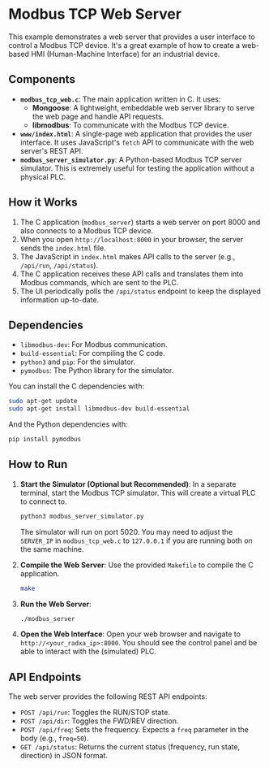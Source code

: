 # Modbus TCP Web Server

This example demonstrates a web server that provides a user interface to control a Modbus TCP device. It's a great example of how to create a web-based HMI (Human-Machine Interface) for an industrial device.

## Components

-   **`modbus_tcp_web.c`**: The main application written in C. It uses:
    -   **Mongoose**: A lightweight, embeddable web server library to serve the web page and handle API requests.
    -   **libmodbus**: To communicate with the Modbus TCP device.
-   **`www/index.html`**: A single-page web application that provides the user interface. It uses JavaScript's `fetch` API to communicate with the web server's REST API.
-   **`modbus_server_simulator.py`**: A Python-based Modbus TCP server simulator. This is extremely useful for testing the application without a physical PLC.

## How it Works

1.  The C application (`modbus_server`) starts a web server on port 8000 and also connects to a Modbus TCP device.
2.  When you open `http://localhost:8000` in your browser, the server sends the `index.html` file.
3.  The JavaScript in `index.html` makes API calls to the server (e.g., `/api/run`, `/api/status`).
4.  The C application receives these API calls and translates them into Modbus commands, which are sent to the PLC.
5.  The UI periodically polls the `/api/status` endpoint to keep the displayed information up-to-date.

## Dependencies

-   `libmodbus-dev`: For Modbus communication.
-   `build-essential`: For compiling the C code.
-   `python3` and `pip`: For the simulator.
-   `pymodbus`: The Python library for the simulator.

You can install the C dependencies with:
```bash
sudo apt-get update
sudo apt-get install libmodbus-dev build-essential
```
And the Python dependencies with:
```bash
pip install pymodbus
```

## How to Run

1.  **Start the Simulator (Optional but Recommended)**:
    In a separate terminal, start the Modbus TCP simulator. This will create a virtual PLC to connect to.
    ```bash
    python3 modbus_server_simulator.py
    ```
    The simulator will run on port 5020. You may need to adjust the `SERVER_IP` in `modbus_tcp_web.c` to `127.0.0.1` if you are running both on the same machine.

2.  **Compile the Web Server**:
    Use the provided `Makefile` to compile the C application.
    ```bash
    make
    ```

3.  **Run the Web Server**:
    ```bash
    ./modbus_server
    ```

4.  **Open the Web Interface**:
    Open your web browser and navigate to `http://<your_radxa_ip>:8000`. You should see the control panel and be able to interact with the (simulated) PLC.

## API Endpoints

The web server provides the following REST API endpoints:

-   `POST /api/run`: Toggles the RUN/STOP state.
-   `POST /api/dir`: Toggles the FWD/REV direction.
-   `POST /api/freq`: Sets the frequency. Expects a `freq` parameter in the body (e.g., `freq=50`).
-   `GET /api/status`: Returns the current status (frequency, run state, direction) in JSON format.
